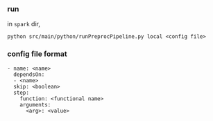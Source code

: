 ### run
in `spark` dir,
```
python src/main/python/runPreprocPipeline.py local <config file>
```

### config file format
```
- name: <name>
  dependsOn: 
  - <name>
  skip: <boolean>
  step:
    function: <functional name>
    arguments:
      <arg>: <value>
```





